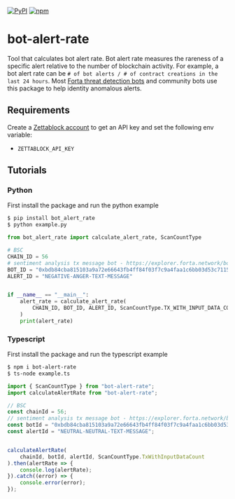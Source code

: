 [![PyPI](https://img.shields.io/pypi/v/bot-alert-rate.svg)](https://pypi.org/project/bot-alert-rate)
[![npm](https://img.shields.io/npm/v/bot-alert-rate.svg)](https://www.npmjs.com/package/bot-alert-rate)

# bot-alert-rate
Tool that calculates bot alert rate. Bot alert rate measures the rareness of a specific alert relative to the number of blockchain activity. For example, a bot alert rate can be `# of bot alerts / # of contract creations in the last 24 hours`. Most [Forta threat detection bots](https://github.com/forta-network/starter-kits/tree/main) and community bots use this package to help identity anomalous alerts.

## Requirements

Create a [Zettablock account](https://app.zettablock.com/auth/login) to get an API key and set the following env variable:

* `ZETTABLOCK_API_KEY`

## Tutorials

### Python

First install the package and run the python example
```bash
$ pip install bot_alert_rate
$ python example.py
```

```python
from bot_alert_rate import calculate_alert_rate, ScanCountType

# BSC
CHAIN_ID = 56
# sentiment analysis tx message bot - https://explorer.forta.network/bot/0xbdb84cba815103a9a72e66643fb4ff84f03f7c9a4faa1c6bb03d53c7115ddc4d
BOT_ID = "0xbdb84cba815103a9a72e66643fb4ff84f03f7c9a4faa1c6bb03d53c7115ddc4d"
ALERT_ID = "NEGATIVE-ANGER-TEXT-MESSAGE"


if __name__ == "__main__":
    alert_rate = calculate_alert_rate(
        CHAIN_ID, BOT_ID, ALERT_ID, ScanCountType.TX_WITH_INPUT_DATA_COUNT
    )
    print(alert_rate)
```

### Typescript

First install the package and run the typescript example
```bash
$ npm i bot-alert-rate
$ ts-node example.ts
```

```typescript
import { ScanCountType } from "bot-alert-rate";
import calculateAlertRate from "bot-alert-rate";

// BSC
const chainId = 56;
// sentiment analysis tx message bot - https://explorer.forta.network/bot/0xbdb84cba815103a9a72e66643fb4ff84f03f7c9a4faa1c6bb03d53c7115ddc4d
const botId = "0xbdb84cba815103a9a72e66643fb4ff84f03f7c9a4faa1c6bb03d53c7115ddc4d";
const alertId = "NEUTRAL-NEUTRAL-TEXT-MESSAGE";


calculateAlertRate(
    chainId, botId, alertId, ScanCountType.TxWithInputDataCount
).then(alertRate => {
    console.log(alertRate);
}).catch((error) => {
    console.error(error);
});
```
